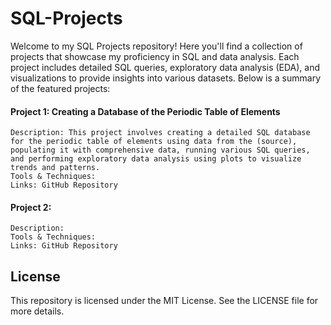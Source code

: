 # SQL-Projects

Welcome to my SQL Projects repository! Here you'll find a collection of projects that showcase my proficiency in SQL and data analysis. Each project includes detailed SQL queries, exploratory data analysis (EDA), and visualizations to provide insights into various datasets. Below is a summary of the featured projects:

#### Project 1: Creating a Database of the Periodic Table of Elements
    Description: This project involves creating a detailed SQL database for the periodic table of elements using data from the (source), populating it with comprehensive data, running various SQL queries, and performing exploratory data analysis using plots to visualize trends and patterns.
    Tools & Techniques: 
    Links: GitHub Repository  


#### Project 2: 
    Description: 
    Tools & Techniques: 
    Links: GitHub Repository  



    

## License

This repository is licensed under the MIT License. See the LICENSE file for more details.

